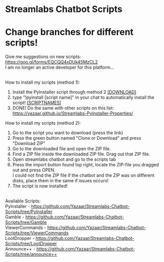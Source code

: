 # Streamlabs Chatbot Scripts 
# Change branches for different scripts!
Give me suggestions on new scripts: https://goo.gl/forms/EQCQQ4xDUk45MzCL2 <br />
I am no longer an active developer for this platform...<br /><br />

How to install my scripts (method 1): <br />
1. Install the PyInstaller script through method 2 <a href="https://github.com/Yazaar/Streamlabs-Chatbot-Scripts/blob/PyInstaller/PyInstaller.zip?raw=true">(DOWNLOAD)</a>
2. type "!pyinstall [script name]" in your chat to automatically install the script! <a href="https://yazaar.github.io/Streamlabs-PyInstaller-Properties/">(SCRIPTNAMES)</a>
3. DONE! Do the same with other scripts on this list: https://yazaar.github.io/Streamlabs-PyInstaller-Properties/

How to install my scripts (method 2): <br />
1. Go to the script you want to download (press the link) <br />
2. Press the green button named "Clone or Download" and press "Download ZIP" <br />
3. Go to the downloaded file and open the ZIP file. <br />
4. Find a ZIP file inside the downloaded ZIP file. Drag out that ZIP file. <br />
5. Open streamlabs chatbot and go to the scripts tab <br />
6. Press the import button found top right, locate the ZIP-file you dragged out and press OPEN. <br />
I could not find the ZIP file if the chatbot and the ZIP was on different disks, place them in the same if issues occurs! <br />
8. The script is now installed! <br /> <br />

Available Scripts: <br />
PyInstaller - https://github.com/Yazaar/Streamlabs-Chatbot-Scripts/tree/PyInstaller <br />
Gamble - https://github.com/Yazaar/Streamlabs-Chatbot-Scripts/tree/Gamble <br />
ViewerCommands - https://github.com/Yazaar/Streamlabs-Chatbot-Scripts/tree/ViewerCommands <br>
LootDropper - https://github.com/Yazaar/Streamlabs-Chatbot-Scripts/tree/LootDropper <br>
Announce++ - https://github.com/Yazaar/Streamlabs-Chatbot-Scripts/tree/announce++
